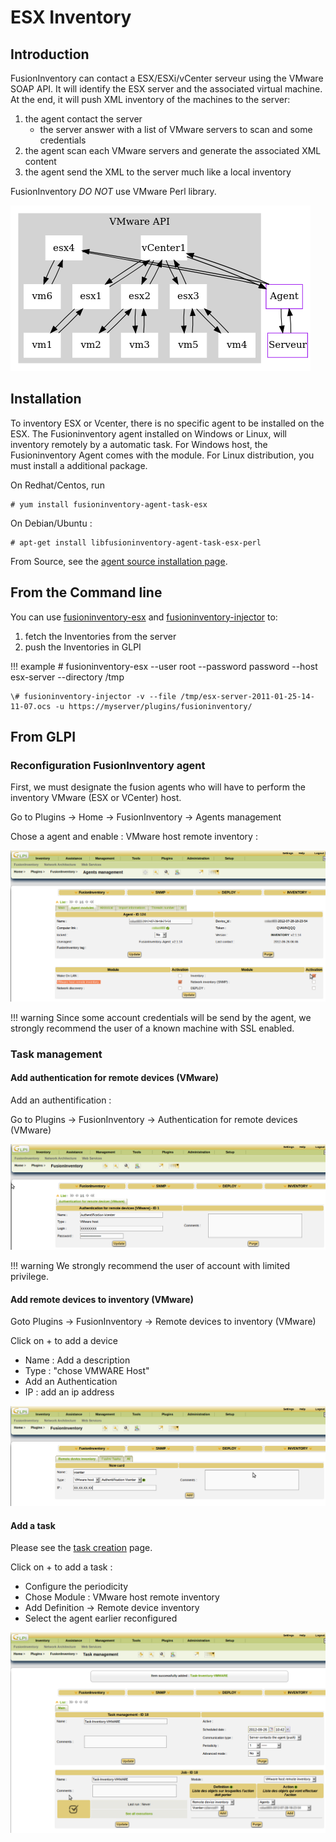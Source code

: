 # ESX Inventory

## Introduction

FusionInventory can contact a ESX/ESXi/vCenter serveur using the VMware SOAP API.
It will identify the ESX server and the associated virtual machine. At the
end, it will push XML inventory of the machines to the server:

1. the agent contact the server
    * the server answer with a list of VMware servers to scan and some credentials
2. the agent scan each VMware servers and generate the associated XML content
3. the agent send the XML to the server much like a local inventory

FusionInventory *DO NOT* use VMware Perl library.


![](../../assets/fi4g/esx.png)

## Installation

To inventory ESX or Vcenter, there is no specific agent to be installed on the ESX. The Fusioninventory agent installed on Windows or Linux, will inventory remotely by a automatic task.
For Windows host, the Fusioninventory Agent comes with the module. For Linux distribution, you must install a additional package.

On Redhat/Centos, run 

``` shell
# yum install fusioninventory-agent-task-esx
```

On Debian/Ubuntu :

``` shell
# apt-get install libfusioninventory-agent-task-esx-perl
```

From Source, see the [agent source installation page](../../FusionInventory_agent/installation/source.md).

## From the Command line

You can use [fusioninventory-esx](../../FusionInventory_agent/manpage/fusioninventory-esx.md) and [fusioninventory-injector](../../FusionInventory_agent/manpage/fusioninventory-injector.md) to:

1. fetch the Inventories from the server
2. push the Inventories in GLPI

!!! example
    \# fusioninventory-esx --user root --password password --host esx-server --directory /tmp
    
    \# fusioninventory-injector -v --file /tmp/esx-server-2011-01-25-14-11-07.ocs -u https://myserver/plugins/fusioninventory/


## From GLPI

###  Reconfiguration FusionInventory agent

First, we must designate the fusion agents who will have to perform the inventory VMware (ESX or VCenter) host.

Go to Plugins → Home → FusionInventory → Agents management

Chose a agent and enable : VMware host remote inventory :

![](../../assets/tasks/esxinventory/01_inventory-ESX.png)

!!! warning
    Since some account credentials will be send by the agent, we strongly recommend the user of a known machine with SSL enabled.


### Task management

#### Add authentication for remote devices (VMware)

Add an authentification : 

Go to Plugins  → FusionInventory → Authentication for remote devices (VMware)

![](../../assets/tasks/esxinventory/02_authentification_vcenter.png)

!!! warning
    We strongly recommend the user of account with limited privilege.

#### Add remote devices to inventory (VMware)

Goto  Plugins → FusionInventory → Remote devices to inventory (VMware)

Click on + to add a device 

* Name : Add a description
* Type : "chose VMWARE Host"
* Add an Authentication
* IP : add an ip address

![](../../assets/tasks/esxinventory/03_vmware_devices.png)

#### Add a task 

Please see the [task creation](../../FusionInventory_for_GLPI/advanced/tasks.md) page.

Click on + to add a task :

* Configure the periodicity
* Chose Module : VMware host remote inventory
* Add Definition → Remote device inventory
* Select the agent earlier reconfigured 

![](../../assets/tasks/esxinventory/04_vmware_task.png)


